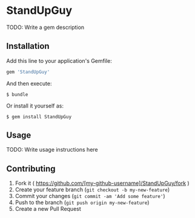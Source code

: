# StandUpGuy

TODO: Write a gem description

## Installation

Add this line to your application's Gemfile:

```ruby
gem 'StandUpGuy'
```

And then execute:

    $ bundle

Or install it yourself as:

    $ gem install StandUpGuy

## Usage

TODO: Write usage instructions here

## Contributing

1. Fork it ( https://github.com/[my-github-username]/StandUpGuy/fork )
2. Create your feature branch (`git checkout -b my-new-feature`)
3. Commit your changes (`git commit -am 'Add some feature'`)
4. Push to the branch (`git push origin my-new-feature`)
5. Create a new Pull Request
